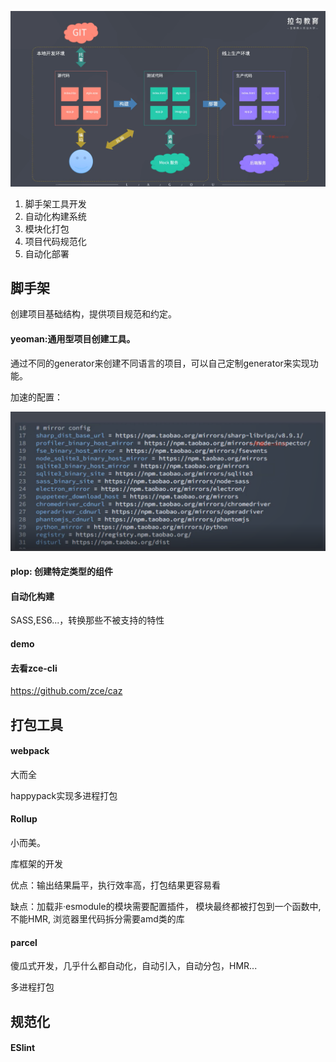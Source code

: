 ![image-20221022215059234](README.assets/image-20221022215059234.png)



1. 脚手架工具开发
2. 自动化构建系统 
3. 模块化打包
4. 项目代码规范化
5. 自动化部署


## 脚手架

创建项目基础结构，提供项目规范和约定。

#### yeoman:通用型项目创建工具。

通过不同的generator来创建不同语言的项目，可以自己定制generator来实现功能。

加速的配置：

![image-20221022221056919](README.assets/image-20221022221056919.png)



#### plop: 创建特定类型的组件

#### 自动化构建

SASS,ES6...，转换那些不被支持的特性



#### demo

#### 去看zce-cli

https://github.com/zce/caz

## 打包工具

#### webpack

大而全

happypack实现多进程打包



#### Rollup

小而美。

库框架的开发

优点：输出结果扁平，执行效率高，打包结果更容易看

缺点：加载非·esmodule的模块需要配置插件， 模块最终都被打包到一个函数中,不能HMR, 浏览器里代码拆分需要amd类的库

#### parcel

傻瓜式开发，几乎什么都自动化，自动引入，自动分包，HMR...

多进程打包

## 规范化

#### ESlint
